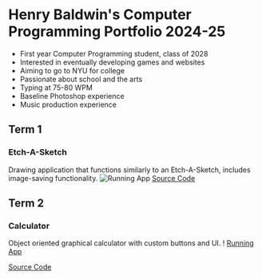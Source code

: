 # Henry Baldwin's Computer Programming Portfolio 2024-25
* First year Computer Programming student, class of 2028
* Interested in eventually developing games and websites
* Aiming to go to NYU for college
* Passionate about school and the arts
* Typing at 75-80 WPM
* Baseline Photoshop experience
* Music production experience
## Term 1
### Etch-A-Sketch
Drawing application that functions similarly to an Etch-A-Sketch, includes image-saving functionality.
![Running App]()
[Source Code]()
## Term 2
### Calculator 
Object oriented graphical calculator with custom buttons and UI.
! [Running App](https://github.com/HenryBald/comprog1a3portfolio/blob/main/images/calc1.png?raw=true)

[Source Code]()
